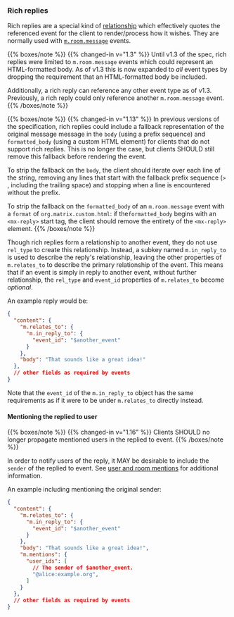 
### Rich replies

Rich replies are a
special kind of [relationship](#forming-relationships-between-events) which
effectively quotes the referenced event for the client to render/process how
it wishes. They are normally used with [`m.room.message`](#mroommessage) events.

{{% boxes/note %}}
{{% changed-in v="1.3" %}}
Until v1.3 of the spec, rich replies were limited to `m.room.message` events
which could represent an HTML-formatted body. As of v1.3 this is now expanded
to *all* event types by dropping the requirement that an HTML-formatted body
be included.

Additionally, a rich reply can reference any other event type as of v1.3.
Previously, a rich reply could only reference another `m.room.message` event.
{{% /boxes/note %}}

{{% boxes/note %}}
{{% changed-in v="1.13" %}}
In previous versions of the specification, rich replies could include a fallback
representation of the original message message in the `body` (using a prefix
sequence) and `formatted_body` (using a custom HTML element) for clients that do
not support rich replies. This is no longer the case, but clients SHOULD still
remove this fallback before rendering the event.

To strip the fallback on the `body`, the client should iterate over each
line of the string, removing any lines that start with the fallback
prefix sequence (`> `, including the trailing space) and stopping when
a line is encountered without the prefix.

To strip the fallback on the `formatted_body` of an `m.room.message` event with
a `format` of `org.matrix.custom.html`: if the`formatted_body` begins with an
`<mx-reply>` start tag, the client  should remove the entirety of the
`<mx-reply>` element.
{{% /boxes/note %}}

Though rich replies form a relationship to another event, they do not
use `rel_type` to create this relationship. Instead, a subkey named `m.in_reply_to`
is used to describe the reply's relationship, leaving the other properties of
`m.relates_to` to describe the primary relationship of the event. This means
that if an event is simply in reply to another event, without further relationship,
the `rel_type` and `event_id` properties of `m.relates_to` become *optional*.

An example reply would be:

```json
{
  "content": {
    "m.relates_to": {
      "m.in_reply_to": {
        "event_id": "$another_event"
      }
    },
    "body": "That sounds like a great idea!"
  },
  // other fields as required by events
}
```

Note that the `event_id` of the `m.in_reply_to` object has the same requirements
as if it were to be under `m.relates_to` directly instead.

#### Mentioning the replied to user

{{% boxes/note %}}
{{% changed-in v="1.16" %}}
Clients SHOULD no longer propagate mentioned users in the replied to event.
{{% /boxes/note %}}

In order to notify users of the reply, it MAY be desirable to include the `sender`
of the replied to event. See [user and room mentions](#user-and-room-mentions) for
additional information.

An example including mentioning the original sender:

```json
{
  "content": {
    "m.relates_to": {
      "m.in_reply_to": {
        "event_id": "$another_event"
      }
    },
    "body": "That sounds like a great idea!",
    "m.mentions": {
      "user_ids": [
        // The sender of $another_event.
        "@alice:example.org",
      ]
    }
  },
  // other fields as required by events
}
```

